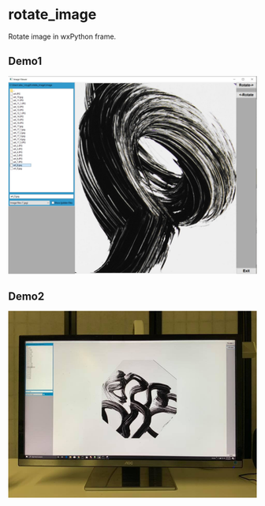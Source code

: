 # rotate_image
Rotate image in wxPython frame.


## Demo1
![Rotate](https://github.com/pydemo/rotate_image/blob/master/docs/images/rotate3.JPG?raw=true "Rotate")


## Demo2
![Rotate](https://github.com/pydemo/rotate_image/blob/master/docs/images/rotate.jpg?raw=true "Rotate")


